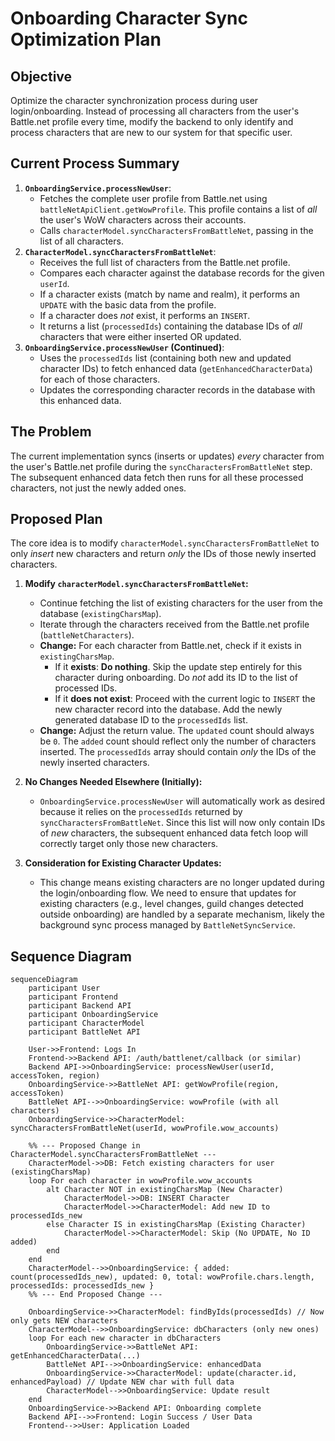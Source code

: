 # Onboarding Character Sync Optimization Plan

## Objective

Optimize the character synchronization process during user login/onboarding. Instead of processing all characters from the user's Battle.net profile every time, modify the backend to only identify and process characters that are new to our system for that specific user.

## Current Process Summary

1. **`OnboardingService.processNewUser`**:
    * Fetches the complete user profile from Battle.net using `battleNetApiClient.getWowProfile`. This profile contains a list of *all* the user's WoW characters across their accounts.
    * Calls `characterModel.syncCharactersFromBattleNet`, passing in the list of all characters.
2. **`CharacterModel.syncCharactersFromBattleNet`**:
    * Receives the full list of characters from the Battle.net profile.
    * Compares each character against the database records for the given `userId`.
    * If a character exists (match by name and realm), it performs an `UPDATE` with the basic data from the profile.
    * If a character does *not* exist, it performs an `INSERT`.
    * It returns a list (`processedIds`) containing the database IDs of *all* characters that were either inserted OR updated.
3. **`OnboardingService.processNewUser` (Continued)**:
    * Uses the `processedIds` list (containing both new and updated character IDs) to fetch enhanced data (`getEnhancedCharacterData`) for each of those characters.
    * Updates the corresponding character records in the database with this enhanced data.

## The Problem

The current implementation syncs (inserts or updates) *every* character from the user's Battle.net profile during the `syncCharactersFromBattleNet` step. The subsequent enhanced data fetch then runs for all these processed characters, not just the newly added ones.

## Proposed Plan

The core idea is to modify `characterModel.syncCharactersFromBattleNet` to only *insert* new characters and return *only* the IDs of those newly inserted characters.

1. **Modify `characterModel.syncCharactersFromBattleNet`:**
    * Continue fetching the list of existing characters for the user from the database (`existingCharsMap`).
    * Iterate through the characters received from the Battle.net profile (`battleNetCharacters`).
    * **Change:** For each character from Battle.net, check if it exists in `existingCharsMap`.
        * If it **exists**: **Do nothing**. Skip the update step entirely for this character during onboarding. Do *not* add its ID to the list of processed IDs.
        * If it **does not exist**: Proceed with the current logic to `INSERT` the new character record into the database. Add the newly generated database ID to the `processedIds` list.
    * **Change:** Adjust the return value. The `updated` count should always be `0`. The `added` count should reflect only the number of characters inserted. The `processedIds` array should contain *only* the IDs of the newly inserted characters.

2. **No Changes Needed Elsewhere (Initially):**
    * `OnboardingService.processNewUser` will automatically work as desired because it relies on the `processedIds` returned by `syncCharactersFromBattleNet`. Since this list will now only contain IDs of *new* characters, the subsequent enhanced data fetch loop will correctly target only those new characters.

3. **Consideration for Existing Character Updates:**
    * This change means existing characters are no longer updated during the login/onboarding flow. We need to ensure that updates for existing characters (e.g., level changes, guild changes detected outside onboarding) are handled by a separate mechanism, likely the background sync process managed by `BattleNetSyncService`.

## Sequence Diagram

```mermaid
sequenceDiagram
    participant User
    participant Frontend
    participant Backend API
    participant OnboardingService
    participant CharacterModel
    participant BattleNet API

    User->>Frontend: Logs In
    Frontend->>Backend API: /auth/battlenet/callback (or similar)
    Backend API->>OnboardingService: processNewUser(userId, accessToken, region)
    OnboardingService->>BattleNet API: getWowProfile(region, accessToken)
    BattleNet API-->>OnboardingService: wowProfile (with all characters)
    OnboardingService->>CharacterModel: syncCharactersFromBattleNet(userId, wowProfile.wow_accounts)

    %% --- Proposed Change in CharacterModel.syncCharactersFromBattleNet ---
    CharacterModel->>DB: Fetch existing characters for user (existingCharsMap)
    loop For each character in wowProfile.wow_accounts
        alt Character NOT in existingCharsMap (New Character)
            CharacterModel->>DB: INSERT Character
            CharacterModel->>CharacterModel: Add new ID to processedIds_new
        else Character IS in existingCharsMap (Existing Character)
            CharacterModel->>CharacterModel: Skip (No UPDATE, No ID added)
        end
    end
    CharacterModel-->>OnboardingService: { added: count(processedIds_new), updated: 0, total: wowProfile.chars.length, processedIds: processedIds_new }
    %% --- End Proposed Change ---

    OnboardingService->>CharacterModel: findByIds(processedIds) // Now only gets NEW characters
    CharacterModel-->>OnboardingService: dbCharacters (only new ones)
    loop For each new character in dbCharacters
        OnboardingService->>BattleNet API: getEnhancedCharacterData(...)
        BattleNet API-->>OnboardingService: enhancedData
        OnboardingService->>CharacterModel: update(character.id, enhancedPayload) // Update NEW char with full data
        CharacterModel-->>OnboardingService: Update result
    end
    OnboardingService->>Backend API: Onboarding complete
    Backend API-->>Frontend: Login Success / User Data
    Frontend-->>User: Application Loaded
